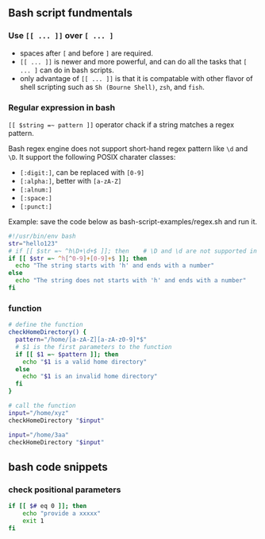## Bash script fundmentals

### Use `[[ ... ]]` over `[ ... ]`
- spaces after `[` and before `]` are required.
- `[[ ... ]]` is newer and more powerful, and can do all the tasks that `[ ... ]` can do in bash scripts.
- only advantage of `[[ ... ]]` is that it is compatable with other flavor of shell scripting such as `Sh (Bourne Shell)`, `zsh`, and `fish`.


### Regular expression in bash
`[[ $string =~ pattern ]]` operator chack if a string matches a regex pattern.

Bash regex engine does not support short-hand regex pattern like `\d` and `\D`. It support the following POSIX charater classes:
- `[:digit:]`, can be replaced with `[0-9]`
- `[:alpha:]`, better with `[a-zA-Z]`
- `[:alnum:]`
- `[:space:]`
- `[:punct:]`

Example: save the code below as bash-script-examples/regex.sh and run it.
```bash
#!/usr/bin/env bash
str="hello123"
# if [[ $str =~ ^h\D+\d+$ ]]; then    # \D and \d are not supported in bash
if [[ $str =~ ^h[^0-9]+[0-9]+$ ]]; then
  echo "The string starts with 'h' and ends with a number"
else
  echo "The string does not starts with 'h' and ends with a number"
fi
```


### function

```bash
# define the function
checkHomeDirectory() {
  pattern="/home/[a-zA-Z][a-zA-z0-9]*$"
  # $1 is the first parameters to the function
  if [[ $1 =~ $pattern ]]; then
    echo "$1 is a valid home directory"
  else
    echo "$1 is an invalid home directory"
  fi
}

# call the function
input="/home/xyz"
checkHomeDirectory "$input"

input="/home/3aa"
checkHomeDirectory "$input"
```

## bash code snippets

### check positional parameters

```sh
if [[ $# eq 0 ]]; then
    echo "provide a xxxxx"
    exit 1
fi
```
